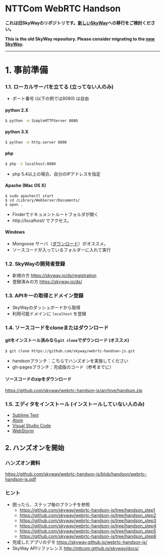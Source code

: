 # NTTCom WebRTC Handson

**これは旧SkyWayのリポジトリです。[新しいSkyWay](<https://skyway.ntt.com>)への移行をご検討ください。**

**This is the old SkyWay repository.  Please consider migrating to the [new SkyWay](<https://skyway.ntt.com>).**

---
# 1. 事前準備

### 1.1. ローカルサーバを立てる (立ってない人のみ)

- ポート番号 (以下の例では8080) は自由

#### python 2.X

```sh
$ python -m SimpleHTTPServer 8080
```

#### python 3.X

```sh
$ python -m http.server 8080
```

#### php

```sh
$ php -S localhost:8080
```

- php 5.4以上の場合、自分のIPアドレスを指定

#### Apache (Mac OS X)

```
$ sudo apachectl start
$ cd /Library/WebServer/Documents/
$ open .
```

- Finderでドキュメントルートフォルダが開く
- http://localhost/ でアクセス。

#### Windows

- Mongoose サーバ（[ダウンロード](https://www.cesanta.com/products/binary)）がオススメ。
- ソースコードが入っているフォルダーに入れて実行

### 1.2. SkyWayの開発者登録

- 新規の方
  https://skyway.io/ds/registration
- 登録済みの方
  https://skyway.io/ds/

### 1.3. APIキーの取得とドメイン登録

- SkyWayのダッシュボードから取得
- 利用可能ドメインに `localhost` を登録

### 1.4. ソースコードをcloneまたはダウンロード

#### gitをインストール済みなら`git clone`でダウンロード (オススメ)

```
$ git clone https://github.com/skyway/webrtc-handson-js.git
```

* handsonブランチ：こちらでハンズオンを実施してください
* gh-pagesブランチ：完成版のコード（参考までに）

#### ソースコードのzipをダウンロード

https://github.com/skyway/webrtc-handson-js/archive/handson.zip

### 1.5. エディタをインストール (インストールしていない人のみ)

- [Sublime Text](https://www.sublimetext.com)
- [Atom](https://atom.io)
- [Visual Studio Code](https://code.visualstudio.com)
- [WebStorm](https://www.jetbrains.com/webstorm/)

## 2. ハンズオンを開始

### ハンズオン資料

https://github.com/skyway/webrtc-handson-js/blob/handson/webrtc-handson-js.pdf

### ヒント

- 困ったら、ステップ毎のブランチを参照
  - https://github.com/skyway/webrtc-handson-js/tree/handson_step1
  - https://github.com/skyway/webrtc-handson-js/tree/handson_step2
  - https://github.com/skyway/webrtc-handson-js/tree/handson_step3
  - https://github.com/skyway/webrtc-handson-js/tree/handson_step4
  - https://github.com/skyway/webrtc-handson-js/tree/handson_step5
  - https://github.com/skyway/webrtc-handson-js/tree/handson_step6
- 完成したアプリのデモ
  https://skyway.github.io/webrtc-handson-js/
- SkyWay APIリファレンス
  http://nttcom.github.io/skyway/docs/
